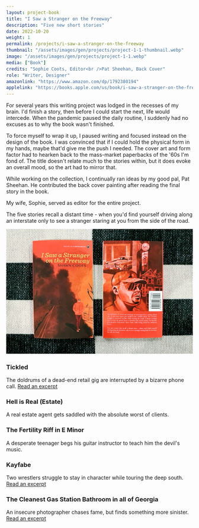 ```yaml
---
layout: project-book
title: "I Saw a Stranger on the Freeway"
description: "Five new short stories"
date: 2022-10-20
weight: 1
permalink: /projects/i-saw-a-stranger-on-the-freeway
thumbnail: "/assets/images/gen/projects/project-1-1-thumbnail.webp"
image: "/assets/images/gen/projects/project-1-1.webp"
media: ["Book"]
credits: "Sophie Coots, Editor<br />Pat Sheehan, Back Cover"
role: "Writer, Designer"
amazonlink: "https://www.amazon.com/dp/1792380194"
applelink: "https://books.apple.com/us/book/i-saw-a-stranger-on-the-freeway/id1596163393"
---
```


For several years this writing project was lodged in the recesses of my brain. I'd finish a story, then before I could start the next, life would intercede. When the pandemic paused the daily routine, I suddenly had no excuses as to why the book wasn't finished.

To force myself to wrap it up, I paused writing and focused instead on the design of the book. I was convinced that if I could hold the physical form in my hands, maybe that'd give me the push I needed. The cover art and form factor had to hearken back to the mass-market paperbacks of the '60s I'm fond of. The title doesn't relate much to the stories within, but it does evoke an overall mood, so the art had to mirror that. 

While working on the collection, I continually ran ideas by my good pal, Pat Sheehan. He contributed the back cover painting after reading the final story in the book.

My wife, Sophie, served as editor for the entire project.

The five stories recall a distant time - when you'd find yourself driving along an interstate only to see a stranger staring at you from the side of the road.

![Book Design](/assets/images/gen/projects/project-1-bookcover.webp)

### Tickled
The doldrums of a dead-end retail gig are interrupted by a bizarre phone call. [Read an excerpt](/blog/2022-07-11-tickled-excert/)

### Hell is Real (Estate)
A real estate agent gets saddled with the absolute worst of clients.

### The Fertility Riff in E Minor
A desperate teenager begs his guitar instructor to teach him the devil's music.

### Kayfabe
Two wrestlers struggle to stay in character while touring the deep south. [Read an excerpt](/blog/2022-07-12-kayfabe-excert/)

### The Cleanest Gas Station Bathroom in all of Georgia
An insecure photographer chases fame, but finds something more sinister. [Read an excerpt](/blog/2022-07-13-cleanest-gas-station-excert/)